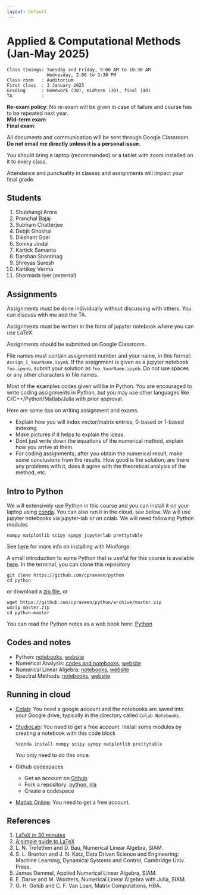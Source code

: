 ```yaml
---
layout: default
---
```


# Applied & Computational Methods (Jan-May 2025)

```text
Class timings: Tuesday and Friday, 9:00 AM to 10:30 AM  
               Wednesday, 2:00 to 3:30 PM
Class room   : Auditorium  
First class  : 3 January 2025  
Grading      : Homework (30), midterm (30), final (40)  
TA           :   
```

**Re-exam policy**: No re-exam will be given in case of failure and course has to be repeated next year.  
**Mid-term exam**:  
**Final exam**:

All documents and communication will be sent through Google Classroom. **Do not email me directly unless it is a personal issue**. 

You should bring a laptop (recommended) or a tablet with zoom installed on it to every class.

Attendance and punctuality in classes and assignments will impact your final grade.

## Students

1. Shubhangi Arora
1. Pranchal Bajaj
1. Subham Chatterjee
1. Debjit Ghoshal
1. Dikshant Goel
1. Sonika Jindal
1. Kartick Samanta
1. Darshan Shanbhag
1. Shreyas Suresh
1. Kartikey Verma
1. Sharmada Iyer (external)

## Assignments

Assignments must be done individually without discussing with others. You can discuss with me and the TA.

Assignments must be written in the form of jupyter notebook where you can use LaTeX.

Assignments should be submitted on Google Classroom.

File names must contain assignment number and your name, in this format: `Assign_1_YourName.ipynb`. If the assignment is given as a jupyter notebook `foo.ipynb`, submit your solution as `foo_YourName.ipynb`. Do not use spaces or any other characters in file names.

Most of the examples codes given will be in Python. You are encouraged to write coding assignments in Python, but you may use other languages like C/C++/Python/Matlab/Julia with prior approval.

Here are some tips on writing assignment and exams.

* Explain how you will index vector/matrix entries, 0-based or 1-based indexing. 
* Make pictures if it helps to explain the ideas.
* Dont just write down the equations of the numerical method, explain how you arrive at them.
* For coding assignments, after you obtain the numerical result, make some conclusions from the results. How good is the solution, are there any problems with it, does it agree with the theoretical analysis of the method, etc.

## Intro to Python

We will extensively use Python in this course and you can install it on your laptop using [conda](https://github.com/conda-forge/miniforge). You can also run it in the cloud, see below. We will use jupyter notebooks via jupyter-lab or on colab. We will need following Python modules

```text
numpy matplotlib scipy sympy jupyterlab prettytable
```

See [here](comp/conda.html) for more info on installing with Miniforge.

A small introduction to some Python that is useful for this course is available [here](https://github.com/cpraveen/python). In the terminal, you can clone this repository

```shell
git clone https://github.com/cpraveen/python
cd python
```

or download a [zip file](https://github.com/cpraveen/python/archive/master.zip), or

```shell
wget https://github.com/cpraveen/python/archive/master.zip
unzip master.zip
cd python-master
```

You can read the Python notes as a web book here: [Python](https://cpraveen.github.io/python)

## Codes and notes

* Python: [notebooks](https://github.com/cpraveen/python), [website](https://cpraveen.github.io/python)
* Numerical Analysis: [codes and notebooks](https://www.github.com/cpraveen/na), [website](https://cpraveen.github.io/numa)
* Numerical Linear Algebra: [notebooks](https://www.github.com/cpraveen/nla), [website](https://cpraveen.github.io/nla)
* Spectral Methods: [notebooks](https://github.com/cpraveen/chebpy), [website](https://cpraveen.github.io/chebpy)

## Running in cloud

* [Colab](https://colab.research.google.com): You need a google account and the notebooks are saved into your Google drive, typically in the directory called `Colab Notebooks`.

* [StudioLab](https://studiolab.sagemaker.aws): You need to get a free account. Install some modules by creating a notebook with this code block

    ```shell
    %conda install numpy scipy sympy matplotlib prettytable
    ```

    You only need to do this once.

* Github codespaces
  * Get an account on [Github](https://www.github.com)
  * Fork a repository: [python](https://github.com/cpraveen/python), [nla](https://github.com/cpraveen/nla)
  * Create a codespace

* [Matlab Online](https://matlab.mathworks.com/): You need to get a free account.

## References

1. [LaTeX in 30 minutes](https://www.overleaf.com/learn/latex/Learn_LaTeX_in_30_minutes)
1. [A simple guide to LaTeX](https://latex-tutorial.com/tutorials)
1. L. N. Trefethen and D. Bau, Numerical Linear Algebra, SIAM.
1. S. L. Brunton and J. N. Katz, Data Driven Science and Engineering: Machine    Learning, Dynamical Systems and Control, Cambridge Univ. Press.
1. James Demmel, Applied Numerical Linear Algebra, SIAM.
1. E. Darve and M. Wootters, Numerical Linear Algebra with Julia, SIAM.
1. G. H. Golub and C. F. Van Loan, Matrix Computations, HBA.
